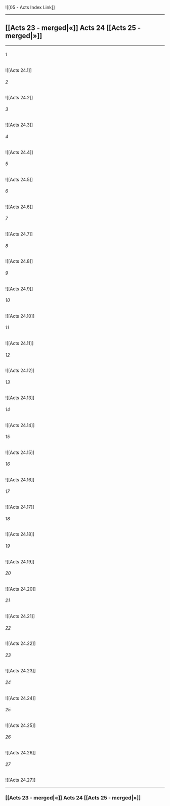 ![[05 - Acts Index Link]]

---
##  [[Acts 23 - merged|«]] Acts 24 [[Acts 25 - merged|»]]

---

###### 1
![[Acts 24.1]] 

###### 2
![[Acts 24.2]] 

###### 3
![[Acts 24.3]] 

###### 4
![[Acts 24.4]]

###### 5 
![[Acts 24.5]] 

###### 6
![[Acts 24.6]] 

###### 7
![[Acts 24.7]] 

###### 8
![[Acts 24.8]] 

###### 9
![[Acts 24.9]] 

###### 10
![[Acts 24.10]] 

###### 11
![[Acts 24.11]] 

###### 12
![[Acts 24.12]]

###### 13
![[Acts 24.13]] 

###### 14
![[Acts 24.14]] 

###### 15
![[Acts 24.15]]

###### 16
![[Acts 24.16]] 

###### 17
![[Acts 24.17]]

###### 18
![[Acts 24.18]] 

###### 19
![[Acts 24.19]] 

###### 20
![[Acts 24.20]]

###### 21
![[Acts 24.21]] 

###### 22
![[Acts 24.22]] 

###### 23
![[Acts 24.23]]

###### 24
![[Acts 24.24]] 

###### 25
![[Acts 24.25]]

###### 26
![[Acts 24.26]] 

###### 27
![[Acts 24.27]] 


---
###  [[Acts 23 - merged|«]] Acts 24 [[Acts 25 - merged|»]]
